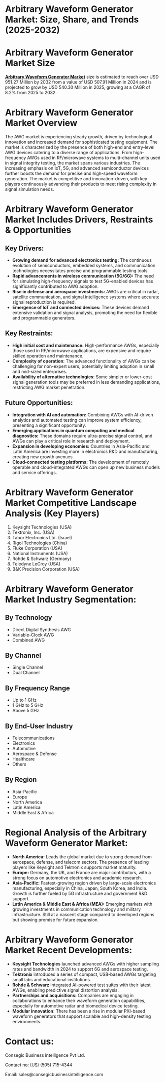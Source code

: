 # Arbitrary Waveform Generator Market: Size, Share, and Trends (2025-2032)


<h1><b>Arbitrary Waveform Generator Market Size</b></h1>
<p> <a href="https://www.consegicbusinessintelligence.com/arbitrary-waveform-generator-market"><b>Arbitrary Waveform Generator Market</b></a> size is estimated to reach over USD 951.27 Million by 2032 from a value of USD 507.91 Million in 2024 and is projected to grow by USD 540.30 Million in 2025, growing at a CAGR of 8.2% from 2025 to 2032.</p>

<h1><b>Arbitrary Waveform Generator Market Overview</b></h1>
<p>The AWG market is experiencing steady growth, driven by technological innovation and increased demand for sophisticated testing equipment. The market is characterized by the presence of both high-end and entry-level AWG devices catering to a diverse range of applications. From high-frequency AWGs used in RF/microwave systems to multi-channel units used in signal integrity testing, the market spans various industries. The increasing emphasis on IoT, 5G, and advanced semiconductor devices further boosts the demand for precise and high-speed waveform generation. The market is competitive and innovation-driven, with key players continuously advancing their products to meet rising complexity in signal simulation needs.</p>

<h1><b>Arbitrary Waveform Generator Market Includes Drivers, Restraints & Opportunities</b></h1>

<h2><b>Key Drivers:</b></h2>
<ul>
<li><b>Growing demand for advanced electronics testing:</b> The continuous evolution of semiconductors, embedded systems, and communication technologies necessitates precise and programmable testing tools.</li>
<li><b>Rapid advancements in wireless communication (5G/6G):</b> The need for simulating high-frequency signals to test 5G-enabled devices has significantly contributed to AWG adoption.</li>
<li><b>Rise in defense and aerospace investments:</b> AWGs are critical in radar, satellite communication, and signal intelligence systems where accurate signal reproduction is required.</li>
<li><b>Emergence of IoT and connected devices:</b> These devices demand extensive validation and signal analysis, promoting the need for flexible and programmable generators.</li>
</ul>

<h2><b>Key Restraints:</b></h2>
<ul>
<li><b>High initial cost and maintenance:</b> High-performance AWGs, especially those used in RF/microwave applications, are expensive and require skilled operation and maintenance.</li>
<li><b>Complexity of operation:</b> The advanced functionality of AWGs can be challenging for non-expert users, potentially limiting adoption in small and mid-sized enterprises.</li>
<li><b>Availability of alternative technologies:</b> Some simpler or lower-cost signal generation tools may be preferred in less demanding applications, restricting AWG market penetration.</li>
</ul>

<h2><b>Future Opportunities:</b></h2>
<ul>
<li><b>Integration with AI and automation:</b> Combining AWGs with AI-driven analytics and automated testing can improve system efficiency, presenting a significant opportunity.</li>
<li><b>Emerging applications in quantum computing and medical diagnostics:</b> These domains require ultra-precise signal control, and AWGs can play a critical role in research and deployment.</li>
<li><b>Expansion in developing economies:</b> Countries in Asia-Pacific and Latin America are investing more in electronics R&D and manufacturing, creating new growth avenues.</li>
<li><b>Cloud-connected testing platforms:</b> The development of remotely operable and cloud-integrated AWGs can open up new business models and service offerings.</li>
</ul>

<h1><b>Arbitrary Waveform Generator Market Competitive Landscape Analysis (Key Players)</b></h1>
<ol>
<li>Keysight Technologies (USA)</li>
<li>Tektronix, Inc. (USA)</li>
<li>Tabor Electronics Ltd. (Israel)</li>
<li>Rigol Technologies (China)</li>
<li>Fluke Corporation (USA)</li>
<li>National Instruments (USA)</li>
<li>Rohde & Schwarz (Germany)</li>
<li>Teledyne LeCroy (USA)</li>
<li>B&K Precision Corporation (USA)</li>
</ol>

<h1><b>Arbitrary Waveform Generator Market Industry Segmentation:</b></h1>

<h2><b>By Technology</b></h2>
<ul>
<li>Direct Digital Synthesis AWG</li>
<li>Variable-Clock AWG</li>
<li>Combined AWG</li>
</ul>

<h2><b>By Channel</b></h2>
<ul>
<li>Single Channel</li>
<li>Dual Channel</li>
</ul>

<h2><b>By Frequency Range</b></h2>
<ul>
<li>Up to 1 GHz</li>
<li>1 GHz to 5 GHz</li>
<li>Above 5 GHz</li>
</ul>

<h2><b>By End-User Industry</b></h2>
<ul>
<li>Telecommunications</li>
<li>Electronics</li>
<li>Automotive</li>
<li>Aerospace & Defense</li>
<li>Healthcare</li>
<li>Others</li>
</ul>

<h2><b>By Region</b></h2>
<ul>
<li>Asia-Pacific</li>
<li>Europe</li>
<li>North America</li>
<li>Latin America</li>
<li>Middle East & Africa</li>
</ul>

<h1><b>Regional Analysis of the Arbitrary Waveform Generator Market:</b></h1>
<ul>
<li><b>North America:</b> Leads the global market due to strong demand from aerospace, defense, and telecom sectors. The presence of leading players like Keysight and Tektronix supports market maturity.</li>
<li><b>Europe:</b> Germany, the UK, and France are major contributors, with a strong focus on automotive electronics and academic research.</li>
<li><b>Asia-Pacific:</b> Fastest-growing region driven by large-scale electronics manufacturing, especially in China, Japan, South Korea, and India. Growth is further fueled by 5G infrastructure and government R&D support.</li>
<li><b>Latin America & Middle East & Africa (MEA):</b> Emerging markets with growing investments in communication technology and military infrastructure. Still at a nascent stage compared to developed regions but showing promise for future expansion.</li>
</ul>

<h1><b>Arbitrary Waveform Generator Market Recent Developments:</b></h1>
<ul>
<li><b>Keysight Technologies</b> launched advanced AWGs with higher sampling rates and bandwidth in 2024 to support 6G and aerospace testing.</li>
<li><b>Tektronix</b> introduced a series of compact, USB-based AWGs targeting small labs and educational institutions.</li>
<li><b>Rohde & Schwarz</b> integrated AI-powered test suites with their latest AWGs, enabling predictive signal distortion analysis.</li>
<li><b>Partnerships and acquisitions:</b> Companies are engaging in collaborations to enhance their waveform generation capabilities, especially for automotive radar and biomedical device testing.</li>
<li><b>Modular innovation:</b> There has been a rise in modular PXI-based waveform generators that support scalable and high-density testing environments.</li>
</ul>

<h1><b>Contact us:</b></h1>
<p>Consegic Business intelligence Pvt Ltd.</p>
<p>Contact no: (US) (505) 715-4344</p>
<p>Email: sales@consegicbusinessintelligence.com</p>







































